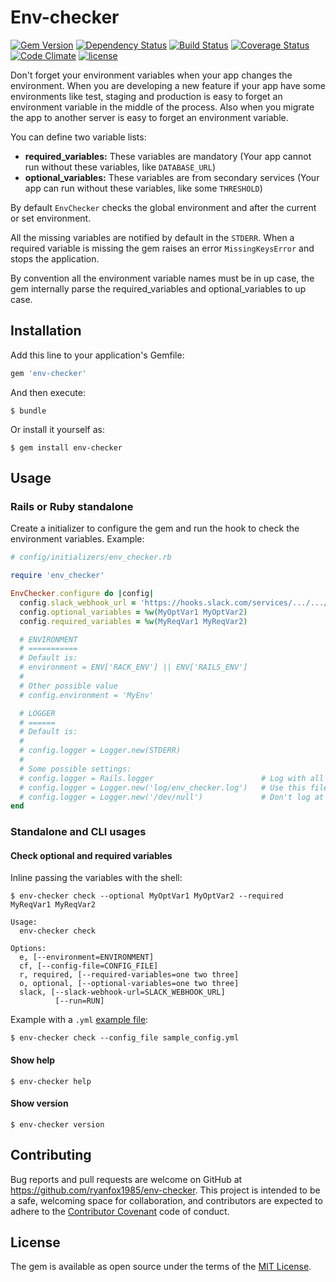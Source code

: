 # Env-checker

[![Gem Version](https://badge.fury.io/rb/env-checker.svg)](https://badge.fury.io/rb/env-checker)
[![Dependency Status](https://gemnasium.com/badges/github.com/ryanfox1985/env-checker.svg)](https://gemnasium.com/github.com/ryanfox1985/env-checker)
[![Build Status](https://travis-ci.org/ryanfox1985/env-checker.svg?branch=master)](https://travis-ci.org/ryanfox1985/env-checker)
[![Coverage Status](https://coveralls.io/repos/github/ryanfox1985/env-checker/badge.svg?branch=master)](https://coveralls.io/github/ryanfox1985/env-checker?branch=master)
[![Code Climate](https://codeclimate.com/github/ryanfox1985/env-checker/badges/gpa.svg)](https://codeclimate.com/github/ryanfox1985/env-checker)
[![license](https://img.shields.io/github/license/mashape/apistatus.svg)](https://github.com/ryanfox1985/env-checker/blob/master/LICENSE)


Don't forget your environment variables when your app changes the environment.
When you are developing a new feature if your app have some environments like
test, staging and production is easy to forget an environment variable in the
middle of the process. Also when you migrate the app to another server is easy
to forget an environment variable.  

You can define two variable lists:
- **required_variables:** These variables are mandatory (Your app cannot run
  without these variables, like `DATABASE_URL`)
- **optional_variables:** These variables are from secondary services (Your app
  can run without these variables, like some `THRESHOLD`)

By default `EnvChecker` checks the global environment and after the current
or set environment.

All the missing variables are notified by default in the `STDERR`. When a
required variable is missing the gem raises an error `MissingKeysError` and
stops the application.

By convention all the environment variable names must be in up case, the gem
internally parse the required_variables and optional_variables to up case.

## Installation

Add this line to your application's Gemfile:

```ruby
gem 'env-checker'
```

And then execute:

    $ bundle

Or install it yourself as:

    $ gem install env-checker


## Usage


### Rails or Ruby standalone

Create a initializer to configure the gem and run the hook to check the
environment variables. Example:

```ruby
# config/initializers/env_checker.rb

require 'env_checker'

EnvChecker.configure do |config|
  config.slack_webhook_url = 'https://hooks.slack.com/services/.../.../.../'
  config.optional_variables = %w(MyOptVar1 MyOptVar2)
  config.required_variables = %w(MyReqVar1 MyReqVar2)

  # ENVIRONMENT
  # ===========
  # Default is:
  # environment = ENV['RACK_ENV'] || ENV['RAILS_ENV']
  #
  # Other possible value
  # config.environment = 'MyEnv'  

  # LOGGER
  # ======
  # Default is:
  #
  # config.logger = Logger.new(STDERR)
  #
  # Some possible settings:
  # config.logger = Rails.logger                        # Log with all your app's other messages
  # config.logger = Logger.new('log/env_checker.log')   # Use this file
  # config.logger = Logger.new('/dev/null')             # Don't log at all (on a Unix system)
end
```


### Standalone and CLI usages

#### Check optional and required variables

Inline passing the variables with the shell:

    $ env-checker check --optional MyOptVar1 MyOptVar2 --required MyReqVar1 MyReqVar2

    Usage:
      env-checker check

    Options:
      e, [--environment=ENVIRONMENT]
      cf, [--config-file=CONFIG_FILE]
      r, required, [--required-variables=one two three]
      o, optional, [--optional-variables=one two three]
      slack, [--slack-webhook-url=SLACK_WEBHOOK_URL]
              [--run=RUN]


Example with a `.yml` [example file](https://raw.githubusercontent.com/ryanfox1985/env-checker/master/sample_config.yml):

    $ env-checker check --config_file sample_config.yml

#### Show help

    $ env-checker help

#### Show version

    $ env-checker version


## Contributing

Bug reports and pull requests are welcome on GitHub at https://github.com/ryanfox1985/env-checker. This project is intended to be a safe, welcoming space for collaboration, and contributors are expected to adhere to the [Contributor Covenant](http://contributor-covenant.org) code of conduct.


## License

The gem is available as open source under the terms of the [MIT License](http://opensource.org/licenses/MIT).
